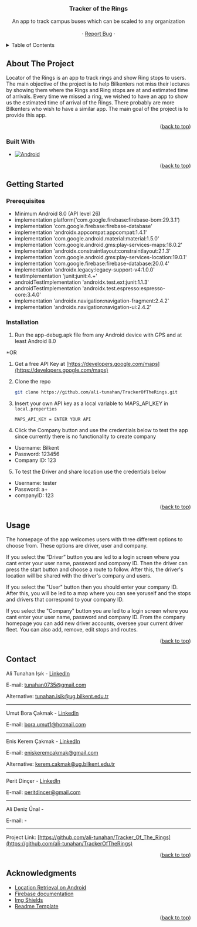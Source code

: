 <div id="top"></div>


<!-- PROJECT LOGO -->
<br />
<div align="center">

  <h3 align="center">Tracker of the Rings</h3>

  <p align="center">
    An app to track campus buses which can be scaled to any organization
    <br />
    <br />
    ·
    <a href="https://github.com/ali-tunahan/TrackerOfTheRings/issues">Report Bug</a>
    ·
  </p>
</div>



<!-- TABLE OF CONTENTS -->
<details>
  <summary>Table of Contents</summary>
  <ol>
    <li>
      <a href="#about-the-project">About The Project</a>
      <ul>
        <li><a href="#built-with">Built With</a></li>
      </ul>
    </li>
    <li>
      <a href="#getting-started">Getting Started</a>
      <ul>
        <li><a href="#prerequisites">Prerequisites</a></li>
        <li><a href="#installation">Installation</a></li>
      </ul>
    </li>
    <li><a href="#usage">Usage</a></li>
    <li><a href="#contact">Contact</a></li>
    <li><a href="#acknowledgments">Acknowledgments</a></li>
  </ol>
</details>


<!-- ABOUT THE PROJECT -->
## About The Project

Locator of the Rings is an app to track rings and show Ring stops to users. The main objective of the project is to help Bilkenters not miss their lectures by showing them where the Rings and Ring stops are at and estimated time of arrivals. Every time we missed a ring, we wished to have an app to show us the estimated time of arrival of the Rings. There probably are more Bilkenters who wish to have a similar app. The main goal of the project is to provide this app.

<p align="right">(<a href="#top">back to top</a>)</p>



### Built With
* [![Android][Android.io]][Android-url]

<p align="right">(<a href="#top">back to top</a>)</p>



<!-- GETTING STARTED -->
## Getting Started

### Prerequisites

* Minimum Android 8.0 (API level 26)
* implementation platform('com.google.firebase:firebase-bom:29.3.1')
* implementation 'com.google.firebase:firebase-database'
* implementation 'androidx.appcompat:appcompat:1.4.1'
* implementation 'com.google.android.material:material:1.5.0'
* implementation 'com.google.android.gms:play-services-maps:18.0.2'
* implementation 'androidx.constraintlayout:constraintlayout:2.1.3'
* implementation 'com.google.android.gms:play-services-location:19.0.1'
* implementation 'com.google.firebase:firebase-database:20.0.4'
* implementation 'androidx.legacy:legacy-support-v4:1.0.0'
* testImplementation 'junit:junit:4.+'
* androidTestImplementation 'androidx.test.ext:junit:1.1.3'
* androidTestImplementation 'androidx.test.espresso:espresso-core:3.4.0'
* implementation 'androidx.navigation:navigation-fragment:2.4.2'
* implementation 'androidx.navigation:navigation-ui:2.4.2'

### Installation

1. Run the app-debug.apk file from any Android device with GPS and at least Android 8.0

*OR

1. Get a free API Key at [https://developers.google.com/maps](https://developers.google.com/maps)
2. Clone the repo

   ```sh
   git clone https://github.com/ali-tunahan/TrackerOfTheRings.git
   ```

3. Insert your own API key as a local variable to MAPS_API_KEY in `local.properties`

   ```dsl
   MAPS_API_KEY = ENTER YOUR API
   ```
4. Click the Company button and use the credentials below to test the app since currently there is no functionality to create company

  * Username: Bilkent
  * Password: 123456
  * Company ID: 123
5. To test the Driver and share location use the credentials below
  * Username: tester
  * Password: a+
  * companyID: 123

<p align="right">(<a href="#top">back to top</a>)</p>



<!-- USAGE EXAMPLES -->
## Usage
The homepage of the app welcomes users with three different options to choose from. These options are driver, user and company.

If you select the “Driver” button you are led to a login screen where you cant enter your user name, password and company ID. Then the driver can press the start button and choose a route to follow. After this, the driver's location will be shared with the driver's company and users.

If you select the "User" button then you should enter your company ID. After this, you will be led to a map where you can see yoruself and the stops and drivers that correspond to your company ID.

If you select the "Company" button you are led to a login screen where you cant enter your user name, password and company ID. From the company homepage you can add new driver accounts, oversee your current driver fleet. You can also add, remove, edit stops and routes.

<p align="right">(<a href="#top">back to top</a>)</p>

<!-- CONTACT -->
## Contact

Ali Tunahan Işık - [LinkedIn](https://www.linkedin.com/in/ali-tunahan-işık-921a23230/)

E-mail: tunahan0735@gmail.com

Alternative: tunahan.isik@ug.bilkent.edu.tr

------------------------------------------------------------------------------------------

Umut Bora Çakmak - [LinkedIn](https://www.linkedin.com/in/umut-bora-çakmak-a0931a232/)

E-mail: bora.umut1@hotmail.com

------------------------------------------------------------------------------------------

Enis Kerem Çakmak - [LinkedIn](https://www.linkedin.com/in/enis-kerem-çakmak-a17947219/)

E-mail: eniskeremcakmak@gmail.com

Alternative: kerem.cakmak@ug.bilkent.edu.tr

------------------------------------------------------------------------------------------

Perit Dinçer - [LinkedIn](https://www.linkedin.com/in/perit-dinçer-5a17b5238/)

E-mail: peritdincer@gmail.com

------------------------------------------------------------------------------------------

Ali Deniz Ünal - 

E-mail: -

------------------------------------------------------------------------------------------


Project Link: [https://github.com/ali-tunahan/Tracker_Of_The_Rings](https://github.com/ali-tunahan/TrackerOfTheRings)

<p align="right">(<a href="#top">back to top</a>)</p>



<!-- ACKNOWLEDGMENTS -->
## Acknowledgments

* [Location Retrieval on Android](https://developer.android.com/training/location/retrieve-current)
* [Firebase documentation](https://firebase.google.com/docs)
* [Img Shields](https://shields.io)
* [Readme Template](https://github.com/othneildrew/Best-README-Template)

<p align="right">(<a href="#top">back to top</a>)</p>



<!-- MARKDOWN LINKS & IMAGES -->
[Android.io]: https://img.shields.io/badge/Android-3DDC84?style=for-the-badge&logo=android&logoColor=white
[Android-url]: https://www.android.com
